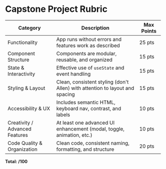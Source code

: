 # Capstone Project Rubric

| Category                        | Description                                                                  | Max Points |
|--------------------------------|------------------------------------------------------------------------------|------------|
| Functionality                  | App runs without errors and features work as described                       | 25 pts     |
| Component Structure            | Components are modular, reusable, and organized                              | 15 pts     |
| State & Interactivity          | Effective use of `useState` and event handling                               | 15 pts     |
| Styling & Layout               | Clean, consistent styling (don't Allen) with attention to layout and spacing | 15 pts     |
| Accessibility & UX             | Includes semantic HTML, keyboard nav, contrast, and labels                   | 10 pts     |
| Creativity / Advanced Features | At least one advanced UI enhancement (modal, toggle, animation, etc.)        | 10 pts     |
| Code Quality & Organization    | Clean code, consistent naming, formatting, and structure                     | 20 pts     |

**Total: /100**

